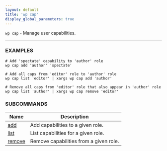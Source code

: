 ```yaml
---
layout: default
title: 'wp cap'
display_global_parameters: true
---
```


`wp cap` - Manage user capabilities.

<hr />

### EXAMPLES

    # Add 'spectate' capability to 'author' role
    wp cap add 'author' 'spectate'

    # Add all caps from 'editor' role to 'author' role
    wp cap list 'editor' | xargs wp cap add 'author'

    # Remove all caps from 'editor' role that also appear in 'author' role
    wp cap list 'author' | xargs wp cap remove 'editor'



### SUBCOMMANDS

<table>
	<thead>
	<tr>
		<th>Name</th>
		<th>Description</th>
	</tr>
	</thead>
	<tbody>
		<tr>
			<td><a href="/commands/cap/add/">add</a></td>
			<td>Add capabilities to a given role.</td>
		</tr>
		<tr>
			<td><a href="/commands/cap/list/">list</a></td>
			<td>List capabilities for a given role.</td>
		</tr>
		<tr>
			<td><a href="/commands/cap/remove/">remove</a></td>
			<td>Remove capabilities from a given role.</td>
		</tr>
	</tbody>
</table>
